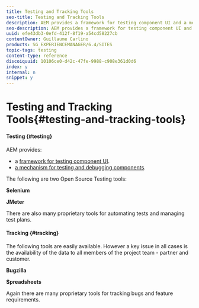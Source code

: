 ```yaml
---
title: Testing and Tracking Tools
seo-title: Testing and Tracking Tools
description: AEM provides a framework for testing component UI and a mechanism for testing and debugging components
seo-description: AEM provides a framework for testing component UI and a mechanism for testing and debugging components
uuid: efe43db3-0efd-412f-8f19-a54cd58227cb
contentOwner: Guillaume Carlino
products: SG_EXPERIENCEMANAGER/6.4/SITES
topic-tags: testing
content-type: reference
discoiquuid: 10106ce0-d42c-47fe-9988-c908e361d0d6
index: y
internal: n
snippet: y
---
```


# Testing and Tracking Tools{#testing-and-tracking-tools}

#### Testing {#testing}

AEM provides:

* a [framework for testing component UI](../../../sites/developing/using/hobbes.md). 
* [a mechanism for testing and debugging components](../../../sites/developing/using/developer-mode.md).

The following are two Open Source Testing tools:

**Selenium**

**JMeter**

There are also many proprietary tools for automating tests and managing test plans.

#### Tracking {#tracking}

The following tools are easily available. However a key issue in all cases is the availability of the data to all members of the project team - partner and customer.

**Bugzilla**

**Spreadsheets**

Again there are many proprietary tools for tracking bugs and feature requirements.
